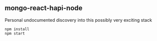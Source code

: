 ## mongo-react-hapi-node

Personal undocumented discovery into this possibly very exciting stack

```
npm install
npm start
```
